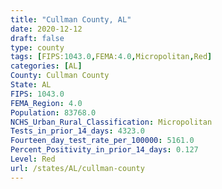 ```yaml
---
title: "Cullman County, AL"
date: 2020-12-12
draft: false
type: county
tags: [FIPS:1043.0,FEMA:4.0,Micropolitan,Red]
categories: [AL]
County: Cullman County
State: AL
FIPS: 1043.0
FEMA_Region: 4.0
Population: 83768.0
NCHS_Urban_Rural_Classification: Micropolitan
Tests_in_prior_14_days: 4323.0
Fourteen_day_test_rate_per_100000: 5161.0
Percent_Positivity_in_prior_14_days: 0.127
Level: Red
url: /states/AL/cullman-county
---
```



